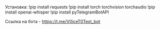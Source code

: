 Установка:
!pip install requests
!pip install torch torchvision torchaudio
!pip install openai-whisper
!pip install pyTelegramBotAPI

Ссылка на бота - https://t.me/V0iceT0Text_bot
